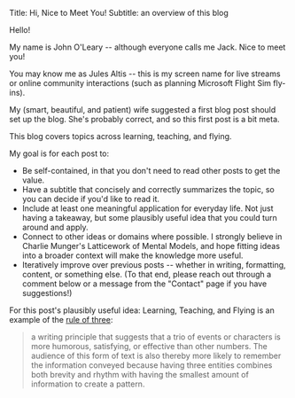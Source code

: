 Title: Hi, Nice to Meet You!
Subtitle: an overview of this blog


Hello!

My name is John O'Leary -- although everyone calls me Jack. Nice to meet you!

You may know me as Jules Altis -- this is my screen name for live streams or online community interactions (such as planning Microsoft Flight Sim fly-ins).

My (smart, beautiful, and patient) wife suggested a first blog post should set up the blog. She's probably correct, and so this first post is a bit meta.

This blog covers topics across learning, teaching, and flying. 

My goal is for each post to:
- Be self-contained, in that you don't need to read other posts to get the value. 
- Have a subtitle that concisely and correctly summarizes the topic, so you can decide if you'd like to read it.
- Include at least one meaningful application for everyday life. Not just having a takeaway, but some plausibly useful idea that you could turn around and apply.
- Connect to other ideas or domains where possible. I strongly believe in Charlie Munger's Latticework of Mental Models, and hope fitting ideas into a broader context will make the knowledge more useful.
- Iteratively improve over previous posts -- whether in writing, formatting, content, or something else. (To that end, please reach out through a comment below or a message from the "Contact" page if you have suggestions!)


For this post's plausibly useful idea: Learning, Teaching, and Flying is an example of the [rule of three](https://en.wikipedia.org/wiki/Rule_of_three_(writing)):
> a writing principle that suggests that a trio of events or characters is more humorous, satisfying, or effective than other numbers. The audience of this form of text is also thereby more likely to remember the information conveyed because having three entities combines both brevity and rhythm with having the smallest amount of information to create a pattern.


